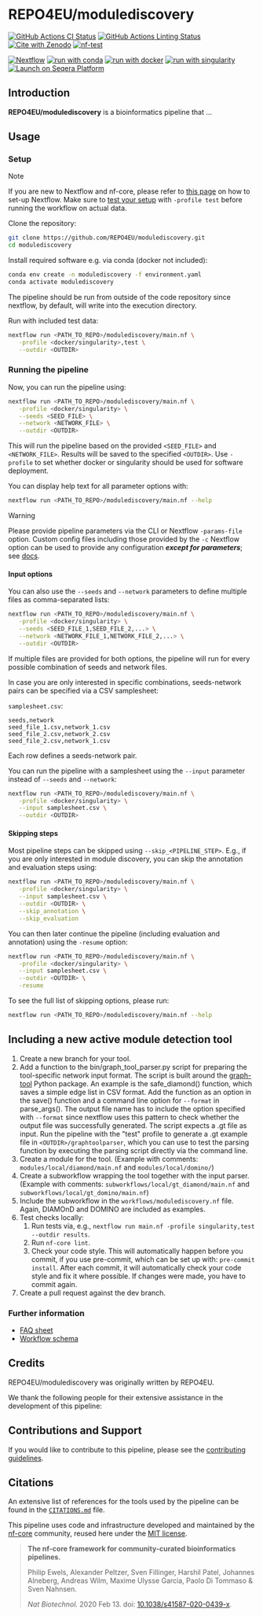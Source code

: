 # REPO4EU/modulediscovery

[![GitHub Actions CI Status](https://github.com/REPO4EU/modulediscovery/actions/workflows/ci.yml/badge.svg)](https://github.com/REPO4EU/modulediscovery/actions/workflows/ci.yml)
[![GitHub Actions Linting Status](https://github.com/REPO4EU/modulediscovery/actions/workflows/linting.yml/badge.svg)](https://github.com/REPO4EU/modulediscovery/actions/workflows/linting.yml)[![Cite with Zenodo](http://img.shields.io/badge/DOI-10.5281/zenodo.XXXXXXX-1073c8?labelColor=000000)](https://doi.org/10.5281/zenodo.XXXXXXX)
[![nf-test](https://img.shields.io/badge/unit_tests-nf--test-337ab7.svg)](https://www.nf-test.com)

[![Nextflow](https://img.shields.io/badge/nextflow%20DSL2-%E2%89%A524.04.2-23aa62.svg)](https://www.nextflow.io/)
[![run with conda](http://img.shields.io/badge/run%20with-conda-3EB049?labelColor=000000&logo=anaconda)](https://docs.conda.io/en/latest/)
[![run with docker](https://img.shields.io/badge/run%20with-docker-0db7ed?labelColor=000000&logo=docker)](https://www.docker.com/)
[![run with singularity](https://img.shields.io/badge/run%20with-singularity-1d355c.svg?labelColor=000000)](https://sylabs.io/docs/)
[![Launch on Seqera Platform](https://img.shields.io/badge/Launch%20%F0%9F%9A%80-Seqera%20Platform-%234256e7)](https://cloud.seqera.io/launch?pipeline=https://github.com/REPO4EU/modulediscovery)

## Introduction

**REPO4EU/modulediscovery** is a bioinformatics pipeline that ...

<!-- TODO nf-core:
   Complete this sentence with a 2-3 sentence summary of what types of data the pipeline ingests, a brief overview of the
   major pipeline sections and the types of output it produces. You're giving an overview to someone new
   to nf-core here, in 15-20 seconds. For an example, see https://github.com/nf-core/rnaseq/blob/master/README.md#introduction
-->

<!-- TODO nf-core: Include a figure that guides the user through the major workflow steps. Many nf-core
     workflows use the "tube map" design for that. See https://nf-co.re/docs/contributing/design_guidelines#examples for examples.   -->
<!-- TODO nf-core: Fill in short bullet-pointed list of the default steps in the pipeline -->

## Usage

### Setup

> [!NOTE]
> If you are new to Nextflow and nf-core, please refer to [this page](https://nf-co.re/docs/usage/installation) on how to set-up Nextflow. Make sure to [test your setup](https://nf-co.re/docs/usage/introduction#how-to-run-a-pipeline) with `-profile test` before running the workflow on actual data.

Clone the repository:

```bash
git clone https://github.com/REPO4EU/modulediscovery.git
cd modulediscovery
```

Install required software e.g. via conda (docker not included):

```bash
conda env create -n modulediscovery -f environment.yaml
conda activate modulediscovery
```

The pipeline should be run from outside of the code repository since nextflow, by default, will write into the execution directory.

Run with included test data:

```bash
nextflow run <PATH_TO_REPO>/modulediscovery/main.nf \
   -profile <docker/singularity>,test \
   --outdir <OUTDIR>
```

### Running the pipeline

Now, you can run the pipeline using:

```bash
nextflow run <PATH_TO_REPO>/modulediscovery/main.nf \
   -profile <docker/singularity> \
   --seeds <SEED_FILE> \
   --network <NETWORK_FILE> \
   --outdir <OUTDIR>
```

This will run the pipeline based on the provided `<SEED_FILE>` and `<NETWORK_FILE>`. Results will be saved to the specified `<OUTDIR>`. Use `-profile` to set whether docker or singularity should be used for software deployment.

You can display help text for all parameter options with:

```bash
nextflow run <PATH_TO_REPO>/modulediscovery/main.nf --help
```

> [!WARNING]
> Please provide pipeline parameters via the CLI or Nextflow `-params-file` option. Custom config files including those provided by the `-c` Nextflow option can be used to provide any configuration _**except for parameters**_; see [docs](https://nf-co.re/docs/usage/getting_started/configuration#custom-configuration-files).

#### Input options

You can also use the `--seeds` and `--network` parameters to define multiple files as comma-separated lists:

```bash
nextflow run <PATH_TO_REPO>/modulediscovery/main.nf \
   -profile <docker/singularity> \
   --seeds <SEED_FILE_1,SEED_FILE_2,...> \
   --network <NETWORK_FILE_1,NETWORK_FILE_2,...> \
   --outdir <OUTDIR>
```

If multiple files are provided for both options, the pipeline will run for every possible combination of seeds and network files.

In case you are only interested in specific combinations, seeds-network pairs can be specified via a CSV samplesheet:

`samplesheet.csv`:

```csv
seeds,network
seed_file_1.csv,network_1.csv
seed_file_2.csv,network_2.csv
seed_file_2.csv,network_1.csv
```

Each row defines a seeds-network pair.

You can run the pipeline with a samplesheet using the `--input` parameter instead of `--seeds` and `--network`:

```bash
nextflow run <PATH_TO_REPO>/modulediscovery/main.nf \
   -profile <docker/singularity> \
   --input samplesheet.csv \
   --outdir <OUTDIR>
```

#### Skipping steps

Most pipeline steps can be skipped using `--skip_<PIPELINE_STEP>`. E.g., if you are only interested in module discovery, you can skip the annotation and evaluation steps using:

```bash
nextflow run <PATH_TO_REPO>/modulediscovery/main.nf \
   -profile <docker/singularity> \
   --input samplesheet.csv \
   --outdir <OUTDIR> \
   --skip_annotation \
   --skip_evaluation
```

You can then later continue the pipeline (including evaluation and annotation) using the `-resume` option:

```bash
nextflow run <PATH_TO_REPO>/modulediscovery/main.nf \
   -profile <docker/singularity> \
   --input samplesheet.csv \
   --outdir <OUTDIR> \
   -resume
```

To see the full list of skipping options, please run:

```bash
nextflow run <PATH_TO_REPO>/modulediscovery/main.nf --help
```

## Including a new active module detection tool

1. Create a new branch for your tool.
2. Add a function to the bin/graph_tool_parser.py script for preparing the tool-specific network input format. The script is built around the [graph-tool](https://graph-tool.skewed.de/) Python package. An example is the safe_diamond() function, which saves a simple edge list in CSV format. Add the function as an option in the save() function and a command line option for `--format` in parse_args(). The output file name has to include the option specified with `--format` since nextflow uses this pattern to check whether the output file was successfully generated. The script expects a .gt file as input. Run the pipeline with the "test" profile to generate a .gt example file in `<OUTDIR>/graphtoolparser`, which you can use to test the parsing function by executing the parsing script directly via the command line.
3. Create a module for the tool. (Example with comments: `modules/local/diamond/main.nf` and `modules/local/domino/`)
4. Create a subworkflow wrapping the tool together with the input parser. (Example with comments: `subworkflows/local/gt_diamond/main.nf` and `subworkflows/local/gt_domino/main.nf`)
5. Include the subworkflow in the `workflows/modulediscovery.nf` file. Again, DIAMOnD and DOMINO are included as examples.
6. Test checks locally:
   1. Run tests via, e.g., `nextflow run main.nf -profile singularity,test --outdir results`.
   2. Run `nf-core lint`.
   3. Check your code style. This will automatically happen before you commit, if you use pre-commit, which can be set up with: `pre-commit install`. After each commit, it will automatically check your code style and fix it where possible. If changes were made, you have to commit again.
7. Create a pull request against the dev branch.

### Further information

- [FAQ sheet](https://docs.google.com/document/d/1WgBIFrrcxFKN0I-zJbuS7PUCmyCLPTWx6xAHg1zi4FA/edit?usp=sharing)
- [Workflow schema](https://docs.google.com/drawings/d/1X7U79dAZaeRdGdIsXoEKw74MNqjxCHq3RuNASBYCiB4/edit?usp=sharing)

## Credits

REPO4EU/modulediscovery was originally written by REPO4EU.

We thank the following people for their extensive assistance in the development of this pipeline:

<!-- TODO nf-core: If applicable, make list of people who have also contributed -->

## Contributions and Support

If you would like to contribute to this pipeline, please see the [contributing guidelines](.github/CONTRIBUTING.md).

## Citations

<!-- TODO nf-core: Add citation for pipeline after first release. Uncomment lines below and update Zenodo doi and badge at the top of this file. -->
<!-- If you use REPO4EU/modulediscovery for your analysis, please cite it using the following doi: [10.5281/zenodo.XXXXXX](https://doi.org/10.5281/zenodo.XXXXXX) -->

<!-- TODO nf-core: Add bibliography of tools and data used in your pipeline -->

An extensive list of references for the tools used by the pipeline can be found in the [`CITATIONS.md`](CITATIONS.md) file.

This pipeline uses code and infrastructure developed and maintained by the [nf-core](https://nf-co.re) community, reused here under the [MIT license](https://github.com/nf-core/tools/blob/main/LICENSE).

> **The nf-core framework for community-curated bioinformatics pipelines.**
>
> Philip Ewels, Alexander Peltzer, Sven Fillinger, Harshil Patel, Johannes Alneberg, Andreas Wilm, Maxime Ulysse Garcia, Paolo Di Tommaso & Sven Nahnsen.
>
> _Nat Biotechnol._ 2020 Feb 13. doi: [10.1038/s41587-020-0439-x](https://dx.doi.org/10.1038/s41587-020-0439-x).
